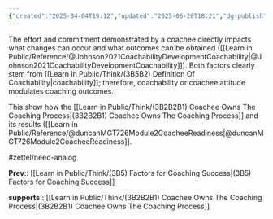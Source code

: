 ```yaml
---
{"created":"2025-04-04T19:12","updated":"2025-06-20T18:21","dg-publish":true,"dg-path":"Think/(3B5B) Coachee Attitude Modulates Coaching Efficacy.md","permalink":"/think/3-b5-b-coachee-attitude-modulates-coaching-efficacy/","dgPassFrontmatter":true,"noteIcon":"1"}
---
```


The effort and commitment demonstrated by a coachee directly impacts what changes can occur and what outcomes can be obtained ([[Learn in Public/Reference/@Johnson2021CoachabilityDevelopmentCoachability\|@Johnson2021CoachabilityDevelopmentCoachability]]). Both factors clearly stem from [[Learn in Public/Think/(3B5B2) Definition Of Coachability\|coachability]]; therefore, coachability or coachee attitude modulates coaching outcomes. 

This show how the [[Learn in Public/Think/(3B2B2B1) Coachee Owns The Coaching Process\|(3B2B2B1) Coachee Owns The Coaching Process]] and its results ([[Learn in Public/Reference/@duncanMGT726Module2CoacheeReadiness\|@duncanMGT726Module2CoacheeReadiness]]. 

#zettel/need-analog 

**Prev**:: [[Learn in Public/Think/(3B5) Factors for Coaching Success\|(3B5) Factors for Coaching Success]]

**supports**:: [[Learn in Public/Think/(3B2B2B1) Coachee Owns The Coaching Process\|(3B2B2B1) Coachee Owns The Coaching Process]]

